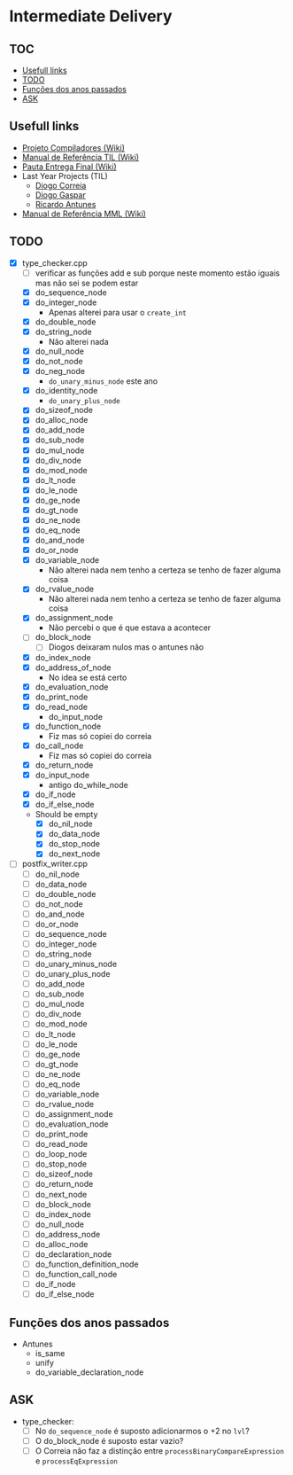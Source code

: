 # Intermediate Delivery <!-- omit in toc -->

## TOC <!-- omit in toc -->

- [Usefull links](#usefull-links)
- [TODO](#todo)
- [Funções dos anos passados](#funções-dos-anos-passados)
- [ASK](#ask)

## Usefull links

- [Projeto Compiladores (Wiki)](https://web.tecnico.ulisboa.pt/~david.matos/w/pt/index.php/Compiladores/Projecto_de_Compiladores)
- [Manual de Referência TIL (Wiki)](https://web.tecnico.ulisboa.pt/~david.matos/w/pt/index.php/Compiladores/Projecto_de_Compiladores/Projecto_2023-2024/Manual_de_Refer%C3%AAncia_da_Linguagem_TIL)
- [Pauta Entrega Final (Wiki)](https://web.tecnico.ulisboa.pt/~david.matos/w/pt/index.php/Compiladores/Pautas_2023-2024/Pauta_do_Projecto:_Entrega_Final)
- Last Year Projects (TIL)
  - [Diogo Correia](https://github.com/ist199211-ist199311/mml-compiler-co/)
  - [Diogo Gaspar](https://github.com/randomicecube/mml-comp)
  - [Ricardo Antunes](https://github.com/Ricardo-Luis-Projects/ist-comp/)
- [Manual de Referência MML (Wiki)](https://web.tecnico.ulisboa.pt/~david.matos/w/pt/index.php/Compiladores/Projecto_de_Compiladores/Projecto_2022-2023/Manual_de_Refer%C3%AAncia_da_Linguagem_MML)

## TODO

- [x] type_checker.cpp
  - [ ] verificar as funções add e sub porque neste momento estão iguais mas não sei se podem estar
  - [x] do_sequence_node
  - [x] do_integer_node
    - Apenas alterei para usar o `create_int`
  - [x] do_double_node
  - [x] do_string_node
    - Não alterei nada
  - [x] do_null_node
  - [x] do_not_node
  - [x] do_neg_node
    - `do_unary_minus_node` este ano
  - [x] do_identity_node
    - `do_unary_plus_node`
  - [x] do_sizeof_node
  - [x] do_alloc_node
  - [x] do_add_node
  - [x] do_sub_node
  - [x] do_mul_node
  - [x] do_div_node
  - [x] do_mod_node
  - [x] do_lt_node
  - [x] do_le_node
  - [x] do_ge_node
  - [x] do_gt_node
  - [x] do_ne_node
  - [x] do_eq_node
  - [x] do_and_node
  - [x] do_or_node
  - [x] do_variable_node
    - Não alterei nada nem tenho a certeza se tenho de fazer alguma coisa
  - [x] do_rvalue_node
    - Não alterei nada nem tenho a certeza se tenho de fazer alguma coisa
  - [x] do_assignment_node
    - Não percebi o que é que estava a acontecer
  - [ ] do_block_node
    - [ ] Diogos deixaram nulos mas o antunes não
  - [x] do_index_node
  - [x] do_address_of_node
    - No idea se está certo
  - [x] do_evaluation_node
  - [x] do_print_node
  - [x] do_read_node
    - do_input_node
  - [x] do_function_node
    - Fiz mas só copiei do correia
  - [x] do_call_node
    - Fiz mas só copiei do correia
  - [x] do_return_node
  - [x] do_input_node
    - antigo do_while_node
  - [x] do_if_node
  - [x] do_if_else_node
  - Should be empty
    - [x] do_nil_node
    - [x] do_data_node
    - [x] do_stop_node
    - [x] do_next_node
- [ ] postfix_writer.cpp
  - [ ] do_nil_node
  - [ ] do_data_node
  - [ ] do_double_node
  - [ ] do_not_node
  - [ ] do_and_node
  - [ ] do_or_node
  - [ ] do_sequence_node
  - [ ] do_integer_node
  - [ ] do_string_node
  - [ ] do_unary_minus_node
  - [ ] do_unary_plus_node
  - [ ] do_add_node
  - [ ] do_sub_node
  - [ ] do_mul_node
  - [ ] do_div_node
  - [ ] do_mod_node
  - [ ] do_lt_node
  - [ ] do_le_node
  - [ ] do_ge_node
  - [ ] do_gt_node
  - [ ] do_ne_node
  - [ ] do_eq_node
  - [ ] do_variable_node
  - [ ] do_rvalue_node
  - [ ] do_assignment_node
  - [ ] do_evaluation_node
  - [ ] do_print_node
  - [ ] do_read_node
  - [ ] do_loop_node
  - [ ] do_stop_node
  - [ ] do_sizeof_node
  - [ ] do_return_node
  - [ ] do_next_node
  - [ ] do_block_node
  - [ ] do_index_node
  - [ ] do_null_node
  - [ ] do_address_node
  - [ ] do_alloc_node
  - [ ] do_declaration_node
  - [ ] do_function_definition_node
  - [ ] do_function_call_node
  - [ ] do_if_node
  - [ ] do_if_else_node

## Funções dos anos passados

- Antunes
  - is_same
  - unify
  - do_variable_declaration_node

## ASK

- type_checker:
  - [ ] No `do_sequence_node` é suposto adicionarmos o +2 no `lvl`?
  - [ ] O do_block_node é suposto estar vazio?
  - [ ] O Correia não faz a distinção entre `processBinaryCompareExpression` e `processEqExpression`
